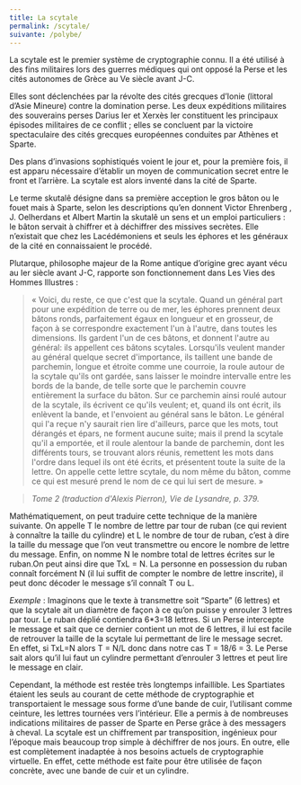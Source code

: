 ```yaml
---
title: La scytale
permalink: /scytale/
suivante: /polybe/
---
```


La scytale est le premier système de cryptographie connu. Il a été utilisé à des fins militaires lors des guerres médiques qui ont opposé la Perse et les cités autonomes de Grèce au Ve siècle avant J-C.

Elles sont déclenchées par la révolte des cités grecques d’Ionie (littoral d’Asie Mineure) contre la domination perse. Les deux expéditions militaires des souverains perses Darius Ier et Xerxès Ier constituent les principaux épisodes militaires de ce conflit ; elles se concluent par la victoire spectaculaire des cités grecques européennes conduites par Athènes et Sparte.

Des plans d’invasions sophistiqués voient le jour et, pour la première fois, il est apparu nécessaire d’établir un moyen de communication secret entre le front et l’arrière. La scytale est alors inventé dans la cité de Sparte.

Le terme skutalê désigne dans sa première acception le gros bâton ou le fouet mais à Sparte, selon les descriptions qu’en donnent Victor Ehrenberg , J. Oelherdans et Albert Martin la skutalê un sens et un emploi particuliers : le bâton servait à chiffrer et à déchiffrer des missives secrètes. Elle n’existait que chez les Lacédémoniens et seuls les éphores et les généraux de la cité en connaissaient le procédé.

Plutarque, philosophe majeur de la Rome antique d’origine grec ayant vécu au Ier siècle avant J-C, rapporte son fonctionnement dans Les Vies des Hommes Illustres :
> « Voici, du reste, ce que c'est que la scytale. Quand un général part pour une expédition de terre ou de mer, les éphores prennent deux bâtons ronds, parfaitement égaux en longueur et en grosseur, de façon à se correspondre exactement l'un à l'autre, dans toutes les dimensions. Ils gardent l'un de ces bâtons, et donnent l'autre au général: ils appellent ces bâtons scytales. Lorsqu'ils veulent mander au général quelque secret d'importance, ils taillent une bande de parchemin, longue et étroite comme une courroie, la roule autour de la scytale qu'ils ont gardée, sans laisser le moindre intervalle entre les bords de la bande, de telle sorte que le parchemin couvre entièrement la surface du bâton. Sur ce parchemin ainsi roulé autour de la scytale, ils écrivent ce qu'ils veulent; et, quand ils ont écrit, ils enlèvent la bande, et l'envoient au général sans le bâton. Le général qui l'a reçue n'y saurait rien lire d'ailleurs, parce que les mots, tout dérangés et épars, ne forment aucune suite; mais il prend la scytale qu'il a emportée, et il roule alentour la bande de parchemin, dont les différents tours, se trouvant alors réunis, remettent les mots dans l'ordre dans lequel ils ont été écrits, et présentent toute la suite de la lettre. On appelle cette lettre scytale, du nom même du bâton, comme ce qui est mesuré prend le nom de ce qui lui sert de mesure. »

> *Tome 2 (traduction d'Alexis Pierron), Vie de Lysandre, p. 379.*

Mathématiquement, on peut traduire cette technique de la manière suivante. On appelle T le nombre de lettre par tour de ruban (ce qui revient à connaître la taille du cylindre) et L le nombre de tour de ruban, c’est à dire la taille du message que l’on veut transmettre ou encore le nombre de lettre du message. Enfin, on nomme N le nombre total de lettres écrites sur le ruban.On peut ainsi dire que TxL = N. La personne en possession du ruban connaît forcément N (il lui suffit de compter le nombre de lettre inscrite), il peut donc décoder le message s’il connaît T ou L.

*Exemple* : Imaginons que le texte à transmettre soit “Sparte” (6 lettres) et que la scytale ait un diamètre de façon à ce qu’on puisse y enrouler 3 lettres par tour. Le ruban déplié contiendra 6*3=18 lettres. Si un Perse intercepte le message et sait que ce dernier contient un mot de 6 lettres, il lui est facile de retrouver la taille de la scytale lui permettant de lire le message secret. En effet, si TxL=N alors T = N/L donc dans notre cas T = 18/6 = 3. Le Perse sait alors qu’il lui faut un cylindre permettant d’enrouler 3 lettres et peut lire le message en clair.

Cependant, la méthode est restée très longtemps infaillible. Les Spartiates étaient les seuls au courant de cette méthode de cryptographie et transportaient le message sous forme d’une bande de cuir, l’utilisant comme ceinture, les lettres tournées vers l’intérieur. Elle a permis à de nombreuses indications militaires de passer de Sparte en Perse grâce à des messagers à cheval. La scytale est un chiffrement par transposition, ingénieux pour l’époque mais beaucoup trop simple à déchiffrer de nos jours. En outre, elle est complètement inadaptée à nos besoins actuels de cryptographie virtuelle. En effet, cette méthode est faite pour être utilisée de façon concrète, avec une bande de cuir et un cylindre.
